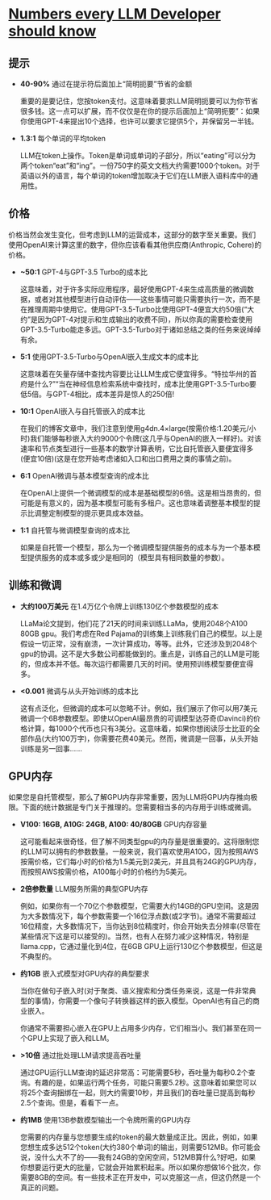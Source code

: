 # [Numbers every LLM Developer should know](https://github.com/ray-project/llm-numbers#1-mb-gpu-memory-required-for-1-token-of-output-with-a-13b-parameter-model)

## 提示

- **40-90%** 通过在提示符后面加上“简明扼要”节省的金额

  重要的是要记住，您按token支付。这意味着要求LLM简明扼要可以为你节省很多钱。这一点可以扩展，而不仅仅是在你的提示后面加上“简明扼要”：如果你使用GPT-4来提出10个选择，也许可以要求它提供5个，并保留另一半钱。

- **1.3:1** 每个单词的平均token

  LLM在token上操作。Token是单词或单词的子部分，所以“eating”可以分为两个token“eat”和“ing”。一份750字的英文文档大约需要1000个token。对于英语以外的语言，每个单词的token增加取决于它们在LLM嵌入语料库中的通用性。

## 价格

价格当然会发生变化，但考虑到LLM的运营成本，这部分的数字至关重要。我们使用OpenAI来计算这里的数字，但你应该看看其他供应商(Anthropic, Cohere)的价格。

- **~50:1** GPT-4与GPT-3.5 Turbo的成本比

  这意味着，对于许多实际应用程序，最好使用GPT-4来生成高质量的微调数据，或者对其他模型进行自动评估——这些事情可能只需要执行一次，而不是在推理周期中使用它。使用GPT-3.5-Turbo比使用GPT-4便宜大约50倍(“大约”是因为GPT-4对提示和生成输出的收费不同)，所以你真的需要检查使用GPT-3.5-Turbo能走多远。GPT-3.5-Turbo对于诸如总结之类的任务来说绰绰有余。

- **5:1** 使用GPT-3.5-Turbo与OpenAI嵌入生成文本的成本比

  这意味着在矢量存储中查找内容要比让LLM生成它便宜得多。“特拉华州的首府是什么?”“当在神经信息检索系统中查找时，成本比使用GPT-3.5-Turbo要低5倍。与GPT-4相比，成本差异是惊人的250倍!

- **10:1** OpenAI嵌入与自托管嵌入的成本比

  在我们的博客文章中，我们注意到使用g4dn.4×large(按需价格:1.20美元/小时)我们能够每秒嵌入大约9000个令牌(这几乎与OpenAI的嵌入一样好)。对该速率和节点类型进行一些基本的数学计算表明，它比自托管嵌入要便宜得多(便宜10倍)(这是在您开始考虑诸如入口和出口费用之类的事情之前)。

- **6:1** OpenAI微调与基本模型查询的成本比

  在OpenAI上提供一个微调模型的成本是基础模型的6倍。这是相当昂贵的，但可能是有意义的，因为基本模型可能有多租户。这也意味着调整基本模型的提示比调整定制模型的提示更具成本效益。

- **1:1** 自托管与微调模型查询的成本比

  如果是自托管一个模型，那么为一个微调模型提供服务的成本与为一个基本模型提供服务的成本或多或少是相同的（模型具有相同数量的参数）。

## 训练和微调

- **大约100万美元** 在1.4万亿个令牌上训练130亿个参数模型的成本

  LLaMa论文提到，他们花了21天的时间来训练LLaMa，使用2048个A100 80GB gpu。我们考虑在Red Pajama的训练集上训练我们自己的模型。以上是假设一切正常，没有崩溃，一次计算成功，等等。此外，它还涉及到2048个gpu的协调。这不是大多数公司都能做到的。重点是，训练自己的LLM是可能的，但成本并不低。每次运行都需要几天的时间。使用预训练模型要便宜得多。

- **<0.001** 微调与从头开始训练的成本比

  这有点泛化，但微调的成本可以忽略不计。例如，我们展示了你可以用7美元微调一个6B参数模型。即使以OpenAI最昂贵的可调模型达芬奇(Davinci)的价格计算，每1000个代币也只有3美分。这意味着，如果你想阅读莎士比亚的全部作品(大约100万字)，你需要花费40美元。然而，微调是一回事，从头开始训练是另一回事……

## GPU内存

如果您是自托管模型，那么了解GPU内存非常重要，因为LLM将GPU内存推向极限。下面的统计数据是专门关于推理的。您需要相当多的内存用于训练或微调。

- **V100: 16GB, A10G: 24GB, A100: 40/80GB** GPU内存容量

  这可能看起来很奇怪，但了解不同类型gpu的内存量是很重要的。这将限制您的LLM可以拥有的参数数量。一般来说，我们喜欢使用A10G，因为按照AWS按需价格，它们每小时的价格为1.5美元到2美元，并且具有24G的GPU内存，而按照AWS按需价格，A100每小时的价格约为5美元。

- **2倍参数量** LLM服务所需的典型GPU内存

  例如，如果你有一个70亿个参数模型，它需要大约14GB的GPU空间。这是因为大多数情况下，每个参数需要一个16位浮点数(或2字节)。通常不需要超过16位精度，大多数情况下，当你达到8位精度时，你会开始失去分辨率(尽管在某些情况下这是可以接受的)。当然，也有人在努力减少这种情况，特别是llama.cpp，它通过量化到4位，在6GB GPU上运行130亿个参数模型，但这是不典型的。

- **约1GB** 嵌入式模型对GPU内存的典型要求

  当你在做句子嵌入时(对于聚类、语义搜索和分类任务来说，这是一件非常典型的事情)，你需要一个像句子转换器这样的嵌入模型。OpenAI也有自己的商业嵌入。

  你通常不需要担心嵌入在GPU上占用多少内存，它们相当小。我们甚至在同一个GPU上实现了嵌入和LLM。

- **>10倍** 通过批处理LLM请求提高吞吐量

  通过GPU运行LLM查询的延迟非常高：可能需要5秒，吞吐量为每秒0.2个查询。有趣的是，如果运行两个任务，可能只需要5.2秒。这意味着如果您可以将25个查询捆绑在一起，则大约需要10秒，并且我们的吞吐量已提高到每秒2.5个查询。但是，看看下一点。

- **约1MB** 使用13B参数模型输出一个令牌所需的GPU内存

  您需要的内存量与您想要生成的token的最大数量成正比。因此，例如，如果您想生成多达512个token(大约380个单词)的输出，则需要512MB。你可能会说，没什么大不了的——我有24GB的空闲空间，512MB算什么?好吧，如果你想要运行更大的批量，它就会开始累积起来。所以如果你想做16个批次，你需要8GB的空间。有一些技术正在开发中，可以克服这一点，但这仍然是一个真正的问题。
  